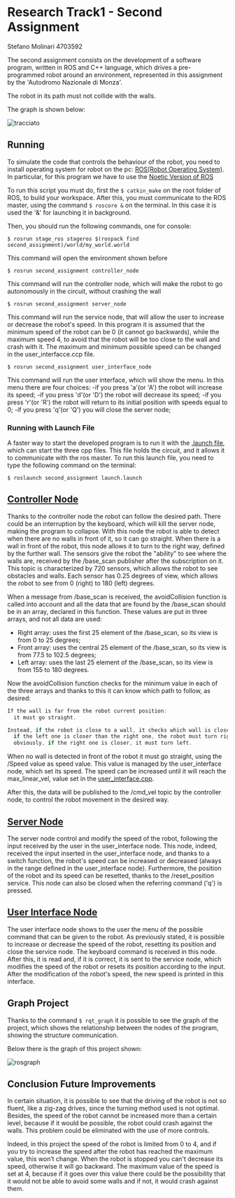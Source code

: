 Research Track1 - Second Assignment
================================

Stefano Molinari 4703592

The second assignment consists on the development of a software program, written in ROS and C++ language, which drives a pre-programmed robot around an environment, represented in this assignment by the 'Autodromo Nazionale di Monza'.

The robot in its path must not collide with the walls.

The graph is shown below:

![tracciato](https://user-images.githubusercontent.com/62506638/146203922-582116cc-449a-4adb-a4e8-a1ee5aa9ab36.png)

Running
----------------------

To simulate the code that controls the behaviour of the robot, you need to install operating system for robot on the pc:
[ROS(Robot Operating System)](http://wiki.ros.org). In particular, for this program we have to use the [Noetic Version of ROS](http://wiki.ros.org/noetic/Installation)

To run this script you must do, first the ```$ catkin_make``` on the root folder of ROS, to build your workspace.
After this, you must communicate to the ROS master, using the command ```$ roscore &``` on the terminal. In this case it is used the '&' for launching it in background.

Then, you should run the following commands, one for console:

```console
$ rosrun stage_ros stageros $(rospack find second_assignment)/world/my_world.world
```
This command will open the environment shown before

```console
$ rosrun second_assignment controller_node
```
This command will run the controller node, which will make the robot to go autonomously in the circuit, without crashing the wall

```console
$ rosrun second_assignment server_node
```
This command will run the service node, that will allow the user to increase or decrease the robot's speed. In this program it is assumed that the minimum speed of the robot can be 0 (it cannot go backwards), while the maximum speed 4, to avoid that the robot will be too close to the wall and crash with it. The maximum and minimum possible speed can be changed in the user_interfacce.ccp file.

```console
$ rosrun second_assignment user_interface_node
```
This command will run the user interface, which will show the menu. In this menu there are four choices:
-if you press 'a'(or 'A') the robot will increase its speed;
-if you press 'd'(or 'D') the robot will decrease its speed;
-if you press 'r'(or 'R') the robot will return to its initial position with speeds equal to 0;
-if you press 'q'(or 'Q') you will close the server node;

### Running with Launch File ###

A faster way to start the developed program is to run it with the [.launch file](https://github.com/stefanomolinari123/second_assignment/blob/main/launch/launch.launch), which can start the three cpp files. This file holds the circuit, and it allows it to communicate with the ros master.
To run this launch file, you need to type the following command on the terminal:

```console
$ roslaunch second_assignment launch.launch
```

[Controller Node](https://github.com/stefanomolinari123/second_assignment/blob/main/src/controller.cpp)
----------------------

Thanks to the controller node the robot can follow the desired path. There could be an interruption by the keyboard, which will kill the server node, making the program to collapse.
With this node the robot is able to detect when there are no walls in front of it, so it can go straight. When there is a wall in front of the robot, this node allows it to turn to the right way, defined by the further wall.
The sensors give the robot the "ability" to see where the walls are, received by the /base_scan publisher after the subscription on it. This topic is characterized by 720 sensors, which allows the robot to see obstacles and walls. Each sensor has 0.25 degrees of view, which allows the robot to see from 0 (right) to 180 (left) degrees.

When a message from /base_scan is received, the avoidCollision function is called into account and all the data that are found by the /base_scan should be in an array, declared in this function. These values are put in three arrays, and not all data are used:

- Right array: uses the first 25 element of the /base_scan, so its view is from 0 to 25 degrees;
- Front array: uses the central 25 element of the /base_scan, so its view is from 77.5 to 102.5 degrees;
- Left array: uses the last 25 element of the /base_scan, so its view is from 155 to 180 degrees.

Now the avoidCollision function checks for the minimum value in each of the three arrays and thanks to this it can know which path to follow, as desired:

```c++
If the wall is far from the robot current position:
  it must go straight.

Instead, if the robot is close to a wall, it checks which wall is closer:
  if the left one is closer than the right one, the robot must turn right;
  obviously, if the right one is closer, it must turn left.
 ```

When no wall is detected in front of the robot it must go straight, using the /Speed value as speed value. This value is managed by the user_interface node, which set its speed. The speed can be increased until it will reach the max_linear_vel, value set in the [user_interface.cpp](https://github.com/stefanomolinari123/second_assignment/blob/main/src/user_interface.cpp).

After this, the data will be published to the /cmd_vel topic by the controller node, to control the robot movement in the desired way.

[Server Node](https://github.com/stefanomolinari123/second_assignment/blob/main/src/server.cpp)
----------------------

The server node control and modify the speed of the robot, following the input received by the user in the user_interface node. This node, indeed, received the input inserted in the user_interface node, and thanks to a switch function, the robot's speed can be increased or decreased (always in the range defined in the user_interface node). Furthermore, the position of the robot and its speed can be resetted, thanks to the /reset_position service. This node can also be closed when the referring command ('q') is pressed.

[User Interface Node](https://github.com/stefanomolinari123/second_assignment/blob/main/src/user_interface.cpp)
----------------------
The user interface node shows to the user the menu of the possible command that can be given to the robot. As previously stated, it is possible to increase or decrease the speed of the robot, resetting its position and close the service node.
The keyboard command is received in this node. After this, it is read and, if it is correct, it is sent to the service node, which modifies the speed of the robot or resets its position according to the input. After the modification of the robot's speed, the new speed is printed in this interface.

Graph Project
----------------------
Thanks to the command ```$ rqt_graph``` it is possible to see the graph of the project, which shows the relationship between the nodes of the program, showing the structure communication.

Below there is the graph of this project shown:

![rosgraph](https://user-images.githubusercontent.com/62506638/146358604-6cd983ab-303d-41bd-af60-e9450ca25376.png)

Conclusion Future Improvements
----------------------

In certain situation, it is possible to see that the driving of the robot is not so fluent, like a zig-zag drives, since the turning method used is not optimal. Besides, the speed of the robot cannot be increased more than a certain level, because if it would be possible, the robot could crash against the walls. This problem could be eliminated with the use of more controls.

Indeed, in this project the speed of the robot is limited from 0 to 4, and if you try to increase the speed after the robot has reached the maximum value, this won’t change. When the robot is stopped you can't decrease its speed, otherwise it will go backward. The maximum value of the speed is set at 4, because if it goes over this value there could be the possibility that it would not be able to avoid some walls and if not, it would crash against them.
